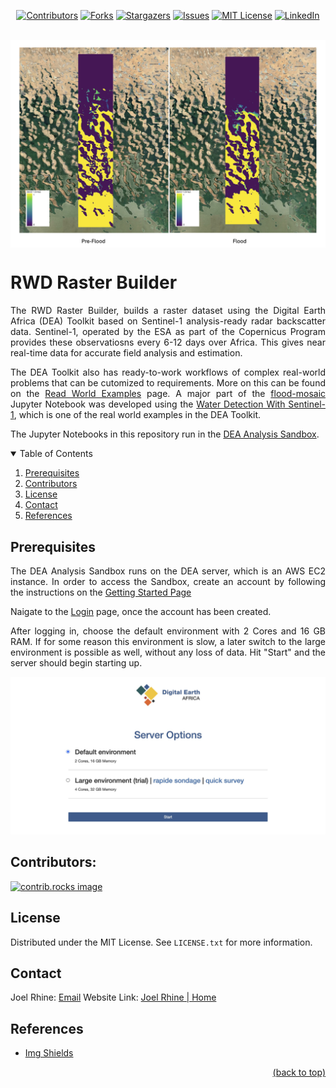 <!-- PROJECT SHIELDS -->
<div align="center">

[![Contributors][contributors-shield]][contributors-url]
[![Forks][forks-shield]][forks-url]
[![Stargazers][stars-shield]][stars-url]
[![Issues][issues-shield]][issues-url]
[![MIT License][license-shield]][license-url]
[![LinkedIn][linkedin-shield]][linkedin-url]

</div>

<br />

<img align="center" src="static/readme-images/header.jpg" alt="Readme header image showing pre-flood and flood outputs using the RWD raster builder for a location in Lake Chad, Chad, Africa.">

<br />

<div align=justify>

# RWD Raster Builder

The RWD Raster Builder, builds a raster dataset using the Digital Earth Africa (DEA) Toolkit based on Sentinel-1 analysis-ready radar backscatter data. Sentinel-1, operated by the ESA as part of the Copernicus Program provides these observatiosns every 6-12 days over Africa. This gives near real-time data for accurate field analysis and estimation. 

The DEA Toolkit also has ready-to-work workflows of complex real-world problems that can be cutomized to requirements. More on this can be found on the [Read World Examples](https://docs.digitalearthafrica.org/en/latest/sandbox/notebooks/Real_world_examples/index.html) page. A major part of the [flood-mosaic](/flood-mosaic.ipynb) Jupyter Notebook was developed using the [Water Detection With Sentinel-1](https://docs.digitalearthafrica.org/en/latest/sandbox/notebooks/Real_world_examples/Radar_water_detection.html), which is one of the real world examples in the DEA Toolkit.

The Jupyter Notebooks in this repository run in the [DEA Analysis Sandbox](https://docs.digitalearthafrica.org/en/latest/sandbox/index.html).

</div>

<!-- TABLE OF CONTENTS -->
<details open>
  <summary>Table of Contents</summary>
  <ol>
    <li><a href="#prerequisites">Prerequisites</a></li>
    <li><a href="#contributors">Contributors</a></li>
    <li><a href="#license">License</a></li>
    <li><a href="#contact">Contact</a></li>
    <li><a href="#references">References</a></li>
  </ol>
</details>

<div align=justify>

## Prerequisites

The DEA Analysis Sandbox runs on the DEA server, which is an AWS EC2 instance. In order to access the Sandbox, create an account by following the instructions on the [Getting Started Page](https://docs.digitalearthafrica.org/en/latest/sandbox/access.html)

Naigate to the [Login](https://docs.digitalearthafrica.org/en/latest/sandbox/access.html) page, once the account has been created.

After logging in, choose the default environment with 2 Cores and 16 GB RAM. If for some reason this environment is slow, a later switch to the large environment is possible as well, without any loss of data. Hit "Start" and the server should begin starting up.

<img src="static/readme-images/env-options.jpg" alt="">

</div>

## Contributors:

<a href="https://github.com/rhinejoel/rwd-raster-builder/graphs/contributors">
  <img src="https://contrib.rocks/image?repo=rhinejoel/rwd-raster-builder" alt="contrib.rocks image" />
</a>

<!-- LICENSE -->
## License

Distributed under the MIT License. See `LICENSE.txt` for more information.


<!-- CONTACT -->
## Contact

Joel Rhine: [Email](mailto:joelrhine7@gmail.com)
Website Link: [Joel Rhine | Home](https://joelrhine.tech)


<!-- REFERENCES -->
## References

* [Img Shields](https://shields.io)

<div align="right">

[(back to top)](#rwd-raster-builder)

</div>

<!-- MARKDOWN LINKS & IMAGES -->
<!-- https://www.markdownguide.org/basic-syntax/#reference-style-links -->
[contributors-shield]: https://img.shields.io/github/contributors/rhinejoel/rwd-raster-builder.svg?style=for-the-badge
[contributors-url]: https://github.com/rhinejoel/rwd-raster-builder/graphs/contributors
[forks-shield]: https://img.shields.io/github/forks/rhinejoel/rwd-raster-builder.svg?style=for-the-badge
[forks-url]: https://github.com/rhinejoel/rwd-raster-builder/network/members
[stars-shield]: https://img.shields.io/github/stars/rhinejoel/rwd-raster-builder.svg?style=for-the-badge
[stars-url]: https://github.com/rhinejoel/rwd-raster-builder/stargazers
[issues-shield]: https://img.shields.io/github/issues/rhinejoel/rwd-raster-builder.svg?style=for-the-badge
[issues-url]: https://github.com/rhinejoel/rwd-raster-builder/issues
[license-shield]: https://img.shields.io/github/license/rhinejoel/rwd-raster-builder.svg?style=for-the-badge
[license-url]: https://github.com/rhinejoel/rwd-raster-builder/blob/master/LICENSE.txt
[linkedin-shield]: https://img.shields.io/badge/-LinkedIn-black.svg?style=for-the-badge&logo=linkedin&colorB=555
[linkedin-url]: https://linkedin.com/in/joel-rhine

[Figma]: https://img.shields.io/badge/figma-D93BDB?style=for-the-badge&logo=figma&logoColor=white
[Figma-url]: https://www.figma.com
[HTML]: https://img.shields.io/badge/html5-DE6952?style=for-the-badge&logo=html5&logoColor=white
[HTML-url]: https://developer.mozilla.org/en-US/docs/Web/HTML
[CSS]: https://img.shields.io/badge/css3-4E6CF5?style=for-the-badge&logo=css3&logoColor=4FC08D
[CSS-url]: https://developer.mozilla.org/en-US/docs/Web/CSS
[JavaScript]: https://img.shields.io/badge/JavaScript-000000?style=for-the-badge&logo=javascript&logoColor=61DAFB
[JavaScript-url]: https://developer.mozilla.org/en-US/docs/Web/JavaScript
[Hostinger]: https://img.shields.io/badge/hostinger-232267?style=for-the-badge&logo=hostinger&logoColor=61DAFB
[Hostinger-url]: https://developer.mozilla.org/en-US/docs/Web/JavaScript
